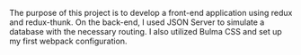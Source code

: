 The purpose of this project is to develop a front-end application using redux and redux-thunk. On the back-end, I used JSON Server to simulate a database with the necessary routing. I also utilized Bulma CSS and set up my first webpack configuration.
